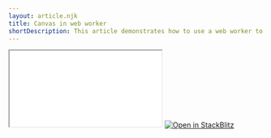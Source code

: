 ```yaml
---
layout: article.njk
title: Canvas in web worker
shortDescription: This article demonstrates how to use a web worker to offload the main thread when working with canvas
---
```


<iframe src="./src/index.html"></iframe>

<a href="https://stackblitz.com/github/stepancar/articles/tree/main/articles/canvas-webworker/?file=src/index.html&initialPath=/src/index.html&startScript=start" target="_blank">
  <img
    alt="Open in StackBlitz"
    src="https://developer.stackblitz.com/img/open_in_stackblitz.svg"
  />
</a>

<script src="./index.mjs" type="module"></script>